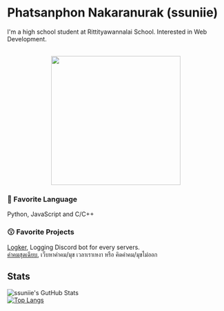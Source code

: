 # Phatsanphon Nakaranurak (ssuniie)
I'm a high school student at Rittityawannalai School. Interested in Web Development.
<br>
<br><p  align="center">
  <img  width =300 src="https://i.pinimg.com/originals/50/1a/f8/501af8237381920bd90e4f6cfb1ec55f.gif">
</p>


### 🤖 Favorite Language
Python, JavaScript and C/C++

### 😗 Favorite Projects
[Logker](https://github.com/ssuniie/Logker), Logging Discord bot for every servers.
<br>[คำคมสุดเฉียบ](https://github.com/ssuniie/good-quotes), เว็บหาคำคม/มุข เวลาเราเหงา หรือ คิดคำคม/มุขไม่ออก

## Stats
![ssuniie's GutHub Stats](https://github-readme-stats.vercel.app/api?username=phatsanphonna&show_icons=true)
<br>
[![Top Langs](https://github-readme-stats.vercel.app/api/top-langs?username=phatsanphonna&layout=compact)](https://github-readme-stats.vercel.app/api/top-langs?username=phatsanphonna&layout=compact)
